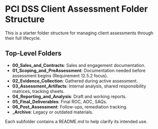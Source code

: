 # PCI DSS Client Assessment Folder Structure

This is a starter folder structure for managing client assessments through their full lifecycle.

## Top-Level Folders

- **00_Sales_and_Contracts**: Sales and engagement documentation.
- **01_Scoping_and_PreAssessment**: Documentation needed before assessment begins (Requirement 12.5.2 focus).
- **02_Evidence_Collection**: Gathered during active assessment.
- **03_Assessment_Artifacts**: Internal analysis, shared responsibility matrices, tracking sheets.
- **04_Reporting_and_Analysis**: Draft and working reports.
- **05_Final_Deliverables**: Final ROC, AOC, SAQs.
- **06_Post_Assessment**: Follow-ups, remediation tracking.
- **_Archive**: Legacy or outdated materials.

Each subfolder contains a README.md to help clarify its intended use.
